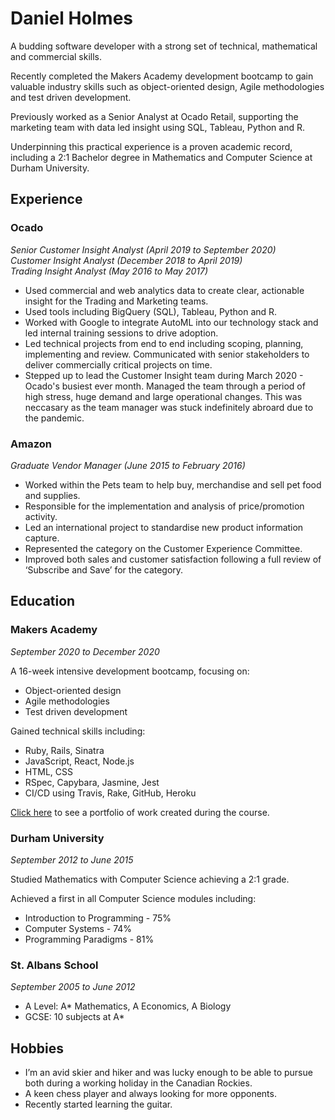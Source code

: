 # Daniel Holmes

A budding software developer with a strong set of technical, mathematical and commercial skills.

Recently completed the Makers Academy development bootcamp to gain valuable industry skills such as object-oriented design, Agile methodologies and test driven development.

Previously worked as a Senior Analyst at Ocado Retail, supporting the marketing team with data led insight using SQL, Tableau, Python and R.

Underpinning this practical experience is a proven academic record, including a 2:1 Bachelor degree in Mathematics and Computer Science at Durham University.

## Experience

### Ocado
*Senior Customer Insight Analyst (April 2019 to September 2020)*  
*Customer Insight Analyst (December 2018 to April 2019)*  
*Trading Insight Analyst (May 2016 to May 2017)*  

- Used commercial and web analytics data to create clear, actionable insight for the Trading and Marketing teams.
- Used tools including BigQuery (SQL), Tableau, Python and R.
- Worked with Google to integrate AutoML into our technology stack and led internal training sessions to drive adoption.
- Led technical projects from end to end including scoping, planning, implementing and review. Communicated with senior stakeholders to deliver commercially critical projects on time.
- Stepped up to lead the Customer Insight team during March 2020 - Ocado's busiest ever month. Managed the team through a period of high stress, huge demand and large operational changes. This was neccasary as the team manager was stuck indefinitely abroard due to the pandemic.

### Amazon 
*Graduate Vendor Manager (June 2015 to February 2016)*

- Worked within the Pets team to help buy, merchandise and sell pet food and supplies.
- Responsible for the implementation and analysis of price/promotion activity.
- Led an international project to standardise new product information capture.
- Represented the category on the Customer Experience Committee.
- Improved both sales and customer satisfaction following a full review of ‘Subscribe and Save’ for the category.

## Education

### Makers Academy
*September 2020 to December 2020*

A 16-week intensive development bootcamp, focusing on:

 - Object-oriented design
 - Agile methodologies
 - Test driven development

 Gained technical skills including:
 - Ruby, Rails, Sinatra 
 - JavaScript, React, Node.js
 - HTML, CSS
 - RSpec, Capybara, Jasmine, Jest
 - CI/CD using Travis, Rake, GitHub, Heroku

[Click here](Portfolio.md) to see a portfolio of work created during the course.



### Durham University
*September 2012 to June 2015*

Studied Mathematics with Computer Science achieving a 2:1 grade.

Achieved a first in all Computer Science modules including:

 - Introduction to Programming - 75%  
 - Computer Systems - 74%  
 - Programming Paradigms - 81%  
 ### St. Albans School
 *September 2005 to June 2012*

- A Level: A* Mathematics, A Economics, A Biology  
- GCSE:   10 subjects at A*

## Hobbies

- I’m an avid skier and hiker and was lucky enough to be able to pursue both during a working holiday in the Canadian Rockies.
- A keen chess player and always looking for more opponents.
- Recently started learning the guitar.